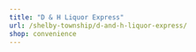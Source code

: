 ```yaml
---
title: "D & H Liquor Express"
url: /shelby-township/d-and-h-liquor-express/
shop: convenience
---
```


